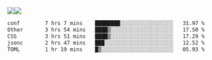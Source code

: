 <div style="display: flex; flex-direction: row;">
<img style="height: auto; width: auto;" class="img" src="https://raw.githubusercontent.com/blazepp/github-stats/master/generated/overview.svg#gh-dark-mode-only" />
<img style="height: auto; width: auto;" class="img" src="https://raw.githubusercontent.com/blazepp/github-stats/master/generated/languages.svg#gh-dark-mode-only" />
</div>

<div style="display: flex; flex-direction: row;">
<!--START_SECTION:waka-->

```txt
conf        7 hrs 7 mins    ████████░░░░░░░░░░░░░░░░░   31.97 %
Other       3 hrs 54 mins   ████▒░░░░░░░░░░░░░░░░░░░░   17.50 %
CSS         3 hrs 51 mins   ████▒░░░░░░░░░░░░░░░░░░░░   17.29 %
jsonc       2 hrs 47 mins   ███░░░░░░░░░░░░░░░░░░░░░░   12.52 %
TOML        1 hr 19 mins    █▒░░░░░░░░░░░░░░░░░░░░░░░   05.93 %
```

<!--END_SECTION:waka-->
</div>
